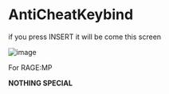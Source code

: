 # AntiCheatKeybind

if you press INSERT it will be come this screen

![image](https://user-images.githubusercontent.com/77588421/162491895-cd0ba1f3-8f65-499c-83a5-e40eb3d512c5.png)

For RAGE:MP

**__NOTHING SPECIAL__**

